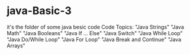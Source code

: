 # java-Basic-3
it's the folder of some java besic code 
Code Topics:
"Java Strings"
"Java Math"
"Java Booleans"
"Java If ... Else"
"Java Switch"
"Java While Loop"
"Java Do/While Loop"
"Java For Loop"
"Java Break and Continue"
"Java Arrays"
